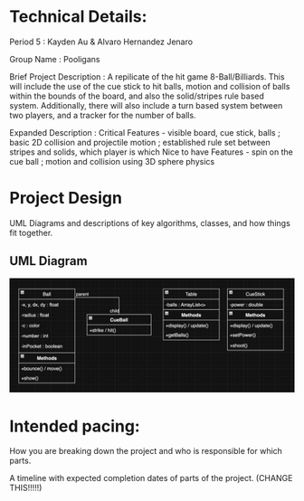 
# Technical Details:

Period 5 : Kayden Au & Alvaro Hernandez Jenaro

Group Name : Pooligans

Brief Project Description :
    A repilicate of the hit game 8-Ball/Billiards. This will include the use of the cue stick to hit balls, motion and collision of balls within the bounds of the board, and also the solid/stripes rule based system. Additionally, there will also include a turn based system between two players, and a tracker for the number of balls. 

Expanded Description :
    Critical Features - visible board, cue stick, balls ; basic 2D collision and projectile motion ; established rule set between stripes and solids, which player is which 
    Nice to have Features - spin on the cue ball ; motion and collision using 3D sphere physics
     
# Project Design

UML Diagrams and descriptions of key algorithms, classes, and how things fit together.

## UML Diagram ##
![UML Diagram](uml_diagram.png)

# Intended pacing:

How you are breaking down the project and who is responsible for which parts.

A timeline with expected completion dates of parts of the project. (CHANGE THIS!!!!!)

